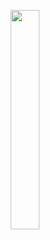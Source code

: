 
<p align="center"><img width=30% src="https://github.com/darabigdata/IDWBotswana/blob/master/media/music_notes.jpg"></p>

